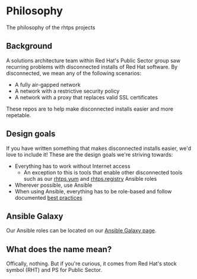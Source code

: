 # Philosophy
The philosophy of the rhtps projects

## Background
A solutions architecture team within Red Hat's Public Sector group saw recurring problems with disconnected installs of Red Hat software. By disconnected, we mean any of the following scenarios:

* A fully air-gapped network
* A network with a restrictive security policy
* A network with a proxy that replaces valid SSL certificates

These repos are to help make disconnected installs easier and more repetable.

## Design goals
If you have written something that makes disconnected installs easier, we'd love to include it! These are the design goals we're striving towards:

* Everything has to work without Internet access
  * An exception to this is tools that enable other disconnected tools such as our [rhtps.yum](https://github.com/rhtps/ansible-yum) and [rhtps.registry](https://github.com/rhtps/ansible-registry) Ansible roles
* Wherever possible, use Ansible
* When using Ansible, everything has to be role-based and follow documented [best practices](http://docs.ansible.com/ansible/playbooks_best_practices.html)

## Ansible Galaxy
Our Ansible roles can be located on our [Ansible Galaxy page](https://galaxy.ansible.com/rhtps).

## What does the name mean?
Offically, nothing. But if you're curious, it comes from Red Hat's stock symbol (RHT) and PS for Public Sector.
